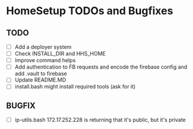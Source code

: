 # HomeSetup TODOs and Bugfixes

## TODO

- [ ] Add a deployer system
- [ ] Check INSTALL_DIR and HHS_HOME
- [ ] Improve command helps
- [ ] Add authentication to FB requests and encode the firebase config and add .vault to firebase
- [ ] Update README.MD
- [ ] install.bash might install required tools (ask for it)

## BUGFIX

- [ ] ip-utils.bash 172.17.252.228 is returning that it's public, but it's private